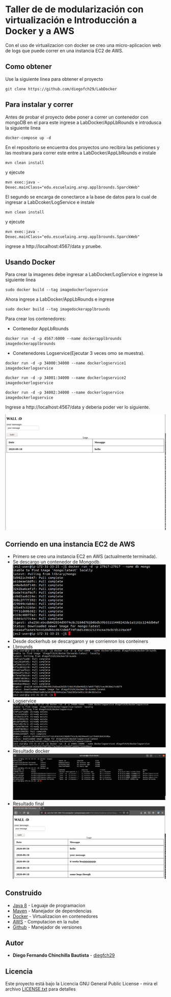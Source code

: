 # Taller de de modularización con virtualización e Introducción a Docker y a AWS

Con el uso de virtualizacion con docker se creo una micro-aplicacion web de logs que puede correr en una instancia EC2 de AWS.

## Como obtener
Use la siguiente linea para obtener el proyecto
  ```
  git clone https://github.com/diegofch29/LabDocker
  ```
## Para instalar y correr
  Antes de probar el proyecto debe poner a correr un contenedor con mongoDB en el para este ingrese a LabDocker/AppLbRounds e introdusca la siguiente linea
  ```
  docker-compose up -d
  ```
  
  En el repositorio se encuentra dos proyectos uno recibira las peticiones y las mostrara para correr este entre a LabDocker/AppLbRounds e instale
  ```
  mvn clean install
  ```
  y ejecute
  ```
  mvn exec:java -Dexec.mainClass="edu.escuelaing.arep.applbrounds.SparckWeb"
  ```
  
  El segundo se encarga de conectarce a la base de datos para lo cual de ingresar a LabDcoker/LogService e instale
  ```
  mvn clean install
  ```
  y ejecute
  ```
  mvn exec:java -Dexec.mainClass="edu.escuelaing.arep.applbrounds.SparckWeb"
  ```
  
  ingrese a http://localhost:4567/data y pruebe.
  

## Usando Docker
  Para crear la imagenes debe ingresar a LabDocker/LogService e ingrese la siguiente linea
  ```
  sudo docker build --tag imagedockerlogservice
  ```
  Ahora ingrese a LabDocker/AppLbRounds e ingrese
  ```
  sudo docker build --tag imagedockerapplbrounds
  ```
  Para crear los contenedores:
  * Contenedor AppLbRounds
   ```
   docker run -d -p 4567:6000 --name dockerapplbrounds imagedockerapplbrounds 
   ```
  * Conetenedores Logservice(Ejecutar 3 veces omo se muestra).
  ```
  docker run -d -p 34000:34000 --name dockerlogservice1 imagedockerlogservice
  ```
  ```
  docker run -d -p 34001:34000 --name dockerlogservice2 imagedockerlogservice
  ```
  ```
  docker run -d -p 34002:34000 --name dockerlogservice imagedockerlogservice
  ```
  
  Ingrese a http://localhost:4567/data y deberia poder ver lo siguiente.
  
  ![Principal](/images/proof.png)
  
  ## Corriendo en una instancia EC2 de AWS
  
  * Primero se creo una instancia EC2 en AWS (actualmente terminada).
  * Se descargo un contenedor de Mongodb.
    ![mongodb](/images/MongoContainer.png)
  * Desde dockerhub se descargaron y se corrienron los conteiners
  * Lbrounds
    ![lbrounds](/images/lbrounds.png)
  * Logservice
    ![logservice](/images/logservice1.png)
  * Resultado docker
    ![AWSdocker](/images/AWSDocker.png)
  * Resultado final
    ![proof](/images/goof.png)
  
  ## Construido  
    
   * [Java 8](https://www.java.com/) - Leguaje de programacion
   * [Maven](https://maven.apache.org/) - Manejador de dependencias
   * [Docker](https://www.docker.com/) - Virtualizacion en contenedores
   * [AWS](https://aws.amazon.com/) - Computacion en la nube
   * [Github](https://github.com/) - Manejador de versiones
  
  ## Autor
  
   * **Diego Fernando Chinchilla Bautista** - [diegfch29](https://github.com/diegofch29)
    
  ## Licencia
    
   Este proyecto está bajo la Licencia GNU General Public License - mira el archivo [LICENSE.txt](LICENSE.txt) para detalles

    


